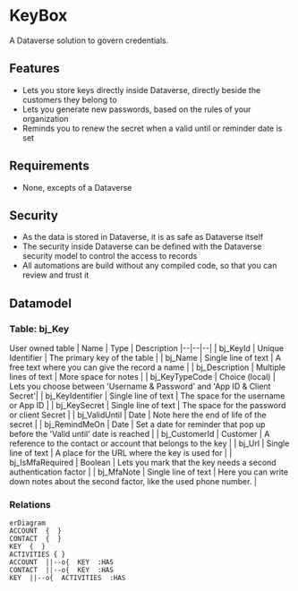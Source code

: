 
# KeyBox
A Dataverse solution to govern credentials.

## Features
 - Lets you store keys directly inside Dataverse, directly beside the customers they belong to
 - Lets you generate new passwords, based on the rules of your organization
 - Reminds you to renew the secret when a valid until or reminder date is set

## Requirements
- None, excepts of a Dataverse

## Security
 - As the data is stored in Dataverse, it is as safe as Dataverse itself
 - The security inside Dataverse can be defined with the Dataverse security model to control the access to records
 - All automations are build without any compiled code, so that you can review and trust it 
 
## Datamodel
### Table: bj_Key
User owned table
| Name | Type | Description
|--|--|--|
| bj_KeyId | Unique Identifier | The primary key of the table |
| bj_Name | Single line of text | A free text where you can give the record a name |
| bj_Description | Multiple lines of text | More space for notes | 
| bj_KeyTypeCode | Choice (local) | Lets you choose between 'Username & Password' and 'App ID & Client Secret'|
| bj_KeyIdentifier | Single line of text | The space for the username or App ID |
| bj_KeySecret | Single line of text | The space for the password or client Secret |
| bj_ValidUntil | Date | Note here the end of life of the secret |
| bj_RemindMeOn | Date | Set a date for reminder that pop up before the 'Valid until' date is reached |
| bj_CustomerId | Customer | A reference to the contact or account that belongs to the key |
| bj_Url | Single line of text  | A place for the URL where the key is used for |
| bj_IsMfaRequired | Boolean | Lets you mark that the key needs a second authentication factor |
| bj_MfaNote | Single line of text | Here you can write down notes about the second factor, like the used phone number. |

### Relations
```mermaid
erDiagram
ACCOUNT  {  }
CONTACT  {  }
KEY  {  }
ACTIVITIES { }
ACCOUNT  ||--o{  KEY  :HAS
CONTACT  ||--o{  KEY  :HAS
KEY  ||--o{  ACTIVITIES  :HAS
```
